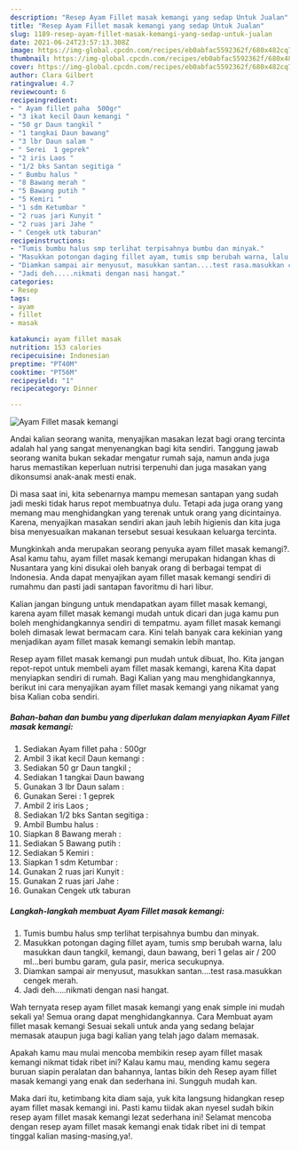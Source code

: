 ```yaml
---
description: "Resep Ayam Fillet masak kemangi yang sedap Untuk Jualan"
title: "Resep Ayam Fillet masak kemangi yang sedap Untuk Jualan"
slug: 1189-resep-ayam-fillet-masak-kemangi-yang-sedap-untuk-jualan
date: 2021-06-24T23:57:13.308Z
image: https://img-global.cpcdn.com/recipes/eb0abfac5592362f/680x482cq70/ayam-fillet-masak-kemangi-foto-resep-utama.jpg
thumbnail: https://img-global.cpcdn.com/recipes/eb0abfac5592362f/680x482cq70/ayam-fillet-masak-kemangi-foto-resep-utama.jpg
cover: https://img-global.cpcdn.com/recipes/eb0abfac5592362f/680x482cq70/ayam-fillet-masak-kemangi-foto-resep-utama.jpg
author: Clara Gilbert
ratingvalue: 4.7
reviewcount: 6
recipeingredient:
- " Ayam fillet paha  500gr"
- "3 ikat kecil Daun kemangi "
- "50 gr Daun tangkil "
- "1 tangkai Daun bawang"
- "3 lbr Daun salam "
- " Serei  1 geprek"
- "2 iris Laos "
- "1/2 bks Santan segitiga "
- " Bumbu halus "
- "8 Bawang merah "
- "5 Bawang putih "
- "5 Kemiri "
- "1 sdm Ketumbar "
- "2 ruas jari Kunyit "
- "2 ruas jari Jahe "
- " Cengek utk taburan"
recipeinstructions:
- "Tumis bumbu halus smp terlihat terpisahnya bumbu dan minyak."
- "Masukkan potongan daging fillet ayam, tumis smp berubah warna, lalu masukkan daun tangkil, kemangi, daun bawang, beri 1 gelas air / 200 ml...beri bumbu garam, gula pasir, merica secukupnya."
- "Diamkan sampai air menyusut, masukkan santan....test rasa.masukkan cengek merah."
- "Jadi deh.....nikmati dengan nasi hangat."
categories:
- Resep
tags:
- ayam
- fillet
- masak

katakunci: ayam fillet masak 
nutrition: 153 calories
recipecuisine: Indonesian
preptime: "PT40M"
cooktime: "PT56M"
recipeyield: "1"
recipecategory: Dinner

---
```



![Ayam Fillet masak kemangi](https://img-global.cpcdn.com/recipes/eb0abfac5592362f/680x482cq70/ayam-fillet-masak-kemangi-foto-resep-utama.jpg)

Andai kalian seorang wanita, menyajikan masakan lezat bagi orang tercinta adalah hal yang sangat menyenangkan bagi kita sendiri. Tanggung jawab seorang  wanita bukan sekadar mengatur rumah saja, namun anda juga harus memastikan keperluan nutrisi terpenuhi dan juga masakan yang dikonsumsi anak-anak mesti enak.

Di masa  saat ini, kita sebenarnya mampu memesan santapan yang sudah jadi meski tidak harus repot membuatnya dulu. Tetapi ada juga orang yang memang mau menghidangkan yang terenak untuk orang yang dicintainya. Karena, menyajikan masakan sendiri akan jauh lebih higienis dan kita juga bisa menyesuaikan makanan tersebut sesuai kesukaan keluarga tercinta. 



Mungkinkah anda merupakan seorang penyuka ayam fillet masak kemangi?. Asal kamu tahu, ayam fillet masak kemangi merupakan hidangan khas di Nusantara yang kini disukai oleh banyak orang di berbagai tempat di Indonesia. Anda dapat menyajikan ayam fillet masak kemangi sendiri di rumahmu dan pasti jadi santapan favoritmu di hari libur.

Kalian jangan bingung untuk mendapatkan ayam fillet masak kemangi, karena ayam fillet masak kemangi mudah untuk dicari dan juga kamu pun boleh menghidangkannya sendiri di tempatmu. ayam fillet masak kemangi boleh dimasak lewat bermacam cara. Kini telah banyak cara kekinian yang menjadikan ayam fillet masak kemangi semakin lebih mantap.

Resep ayam fillet masak kemangi pun mudah untuk dibuat, lho. Kita jangan repot-repot untuk membeli ayam fillet masak kemangi, karena Kita dapat menyiapkan sendiri di rumah. Bagi Kalian yang mau menghidangkannya, berikut ini cara menyajikan ayam fillet masak kemangi yang nikamat yang bisa Kalian coba sendiri.

<!--inarticleads1-->

##### Bahan-bahan dan bumbu yang diperlukan dalam menyiapkan Ayam Fillet masak kemangi:

1. Sediakan  Ayam fillet paha : 500gr
1. Ambil 3 ikat kecil Daun kemangi :
1. Sediakan 50 gr Daun tangkil ;
1. Sediakan 1 tangkai Daun bawang
1. Gunakan 3 lbr Daun salam :
1. Gunakan  Serei : 1 geprek
1. Ambil 2 iris Laos ;
1. Sediakan 1/2 bks Santan segitiga :
1. Ambil  Bumbu halus :
1. Siapkan 8 Bawang merah :
1. Sediakan 5 Bawang putih :
1. Sediakan 5 Kemiri :
1. Siapkan 1 sdm Ketumbar :
1. Gunakan 2 ruas jari Kunyit :
1. Gunakan 2 ruas jari Jahe :
1. Gunakan  Cengek utk taburan




<!--inarticleads2-->

##### Langkah-langkah membuat Ayam Fillet masak kemangi:

1. Tumis bumbu halus smp terlihat terpisahnya bumbu dan minyak.
1. Masukkan potongan daging fillet ayam, tumis smp berubah warna, lalu masukkan daun tangkil, kemangi, daun bawang, beri 1 gelas air / 200 ml...beri bumbu garam, gula pasir, merica secukupnya.
1. Diamkan sampai air menyusut, masukkan santan....test rasa.masukkan cengek merah.
1. Jadi deh.....nikmati dengan nasi hangat.




Wah ternyata resep ayam fillet masak kemangi yang enak simple ini mudah sekali ya! Semua orang dapat menghidangkannya. Cara Membuat ayam fillet masak kemangi Sesuai sekali untuk anda yang sedang belajar memasak ataupun juga bagi kalian yang telah jago dalam memasak.

Apakah kamu mau mulai mencoba membikin resep ayam fillet masak kemangi nikmat tidak ribet ini? Kalau kamu mau, mending kamu segera buruan siapin peralatan dan bahannya, lantas bikin deh Resep ayam fillet masak kemangi yang enak dan sederhana ini. Sungguh mudah kan. 

Maka dari itu, ketimbang kita diam saja, yuk kita langsung hidangkan resep ayam fillet masak kemangi ini. Pasti kamu tiidak akan nyesel sudah bikin resep ayam fillet masak kemangi lezat sederhana ini! Selamat mencoba dengan resep ayam fillet masak kemangi enak tidak ribet ini di tempat tinggal kalian masing-masing,ya!.

